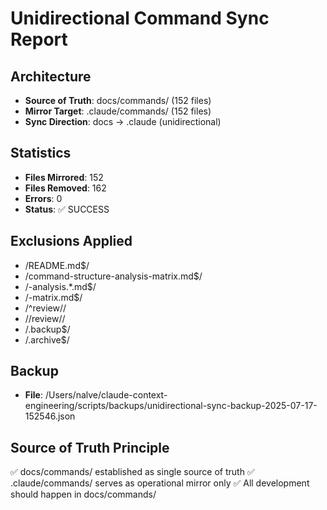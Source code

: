 # Unidirectional Command Sync Report

## Architecture
- **Source of Truth**: docs/commands/ (152 files)
- **Mirror Target**: .claude/commands/ (152 files)
- **Sync Direction**: docs → .claude (unidirectional)

## Statistics
- **Files Mirrored**: 152
- **Files Removed**: 162
- **Errors**: 0
- **Status**: ✅ SUCCESS

## Exclusions Applied
- /README\.md$/
- /command-structure-analysis-matrix\.md$/
- /-analysis.*\.md$/
- /-matrix\.md$/
- /^review\//
- /\/review\//
- /\.backup$/
- /\.archive$/

## Backup
- **File**: /Users/nalve/claude-context-engineering/scripts/backups/unidirectional-sync-backup-2025-07-17-152546.json

## Source of Truth Principle
✅ docs/commands/ established as single source of truth
✅ .claude/commands/ serves as operational mirror only
✅ All development should happen in docs/commands/

